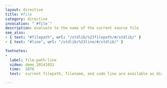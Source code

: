 ```yaml
---
layout: directive
title: #file
category: directive
invocation: "`#file`"
description: evaluate to the name of the current source file
see_also:
- { text: "#filepath", url: "/stdlib/%23filepath/#/stdlib/" }
- { text: "#line", url: "/stdlib/%23line/#/stdlib/" }

footnotes:
-
  label: file-path-line
  video: demo_20141031
  time:  3876
  text:  current filepath, filename, and code line are available as directives at compile time.

---
```

